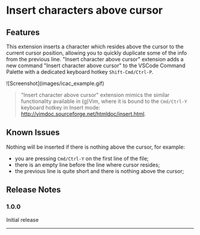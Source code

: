 # Insert characters above cursor

## Features

This extension inserts a character which resides above the cursor to the current cursor position, allowing you to quickly duplicate some of the info from the previous line. "Insert character above cursor" extension adds a new command "Insert character above cursor" to the VSCode Command Palette with a dedicated keyboard hotkey `Shift-Cmd/Ctrl-P`.

\!\[Screenshot\]\(images/icac_example.gif\)

> "Insert character above cursor" extension mimics the similar functionality available in (g)Vim, where it is bound to the `Cmd/Ctrl-Y` keyboard hotkey in Insert mode: http://vimdoc.sourceforge.net/htmldoc/insert.html. 

## Known Issues

Nothing will be inserted if there is nothing above the cursor, for example:
* you are pressing `Cmd/Ctrl-Y` on the first line of the file;
* there is an empty line before the line where cursor resides;
* the previous line is quite short and there is nothing above the cursor;

## Release Notes


### 1.0.0

Initial release

-----------------------------------------------------------------------------------------------------------

